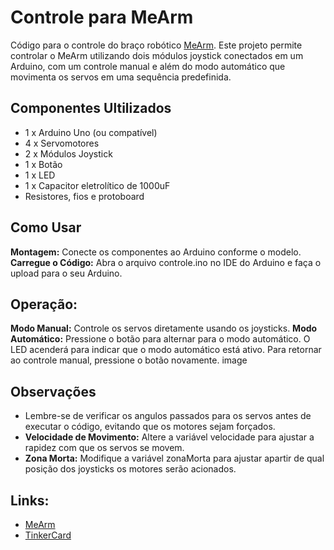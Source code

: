 # Controle para MeArm
Código para o controle do braço robótico [MeArm](https://www.instructables.com/Pocket-Sized-Robot-Arm-meArm-V04/). Este projeto permite controlar o MeArm utilizando dois módulos joystick conectados em um Arduino, com um controle manual e além do modo automático que movimenta os servos em uma sequência predefinida.

## Componentes Ultilizados
- 1 x Arduino Uno (ou compatível)
- 4 x Servomotores
- 2 x Módulos Joystick
- 1 x Botão
- 1 x LED
- 1 x Capacitor eletrolítico de 1000uF
- Resistores, fios e protoboard

## Como Usar
**Montagem:** Conecte os componentes ao Arduino conforme o modelo.
**Carregue o Código:** Abra o arquivo controle.ino no IDE do Arduino e faça o upload para o seu Arduino.

## Operação:

**Modo Manual:** Controle os servos diretamente usando os joysticks.
**Modo Automático:** Pressione o botão para alternar para o modo automático. O LED acenderá para indicar que o modo automático está ativo. Para retornar ao controle manual, pressione o botão novamente.
image

## Observações
- Lembre-se de verificar os angulos passados para os servos antes de executar o código, evitando que os motores sejam forçados.
- **Velocidade de Movimento:** Altere a variável velocidade para ajustar a rapidez com que os servos se movem.
- **Zona Morta:** Modifique a variável zonaMorta para ajustar apartir de qual posição dos joysticks os motores serão acionados.

## Links:
- [MeArm](https://www.instructables.com/Pocket-Sized-Robot-Arm-meArm-V04/)
- [TinkerCard](https://www.tinkercad.com/things/3Cn2Zm6O56a-robot-arm)

